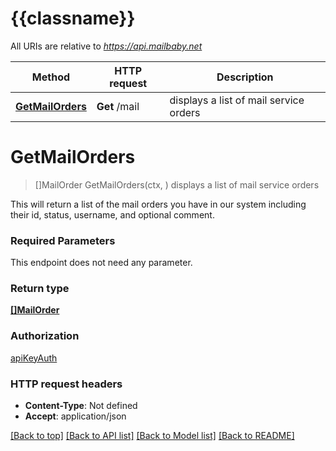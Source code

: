 # {{classname}}

All URIs are relative to *https://api.mailbaby.net*

Method | HTTP request | Description
------------- | ------------- | -------------
[**GetMailOrders**](ServicesApi.md#GetMailOrders) | **Get** /mail | displays a list of mail service orders

# **GetMailOrders**
> []MailOrder GetMailOrders(ctx, )
displays a list of mail service orders

This will return a list of the mail orders you have in our system including their id, status, username, and optional comment.

### Required Parameters
This endpoint does not need any parameter.

### Return type

[**[]MailOrder**](MailOrder.md)

### Authorization

[apiKeyAuth](../README.md#apiKeyAuth)

### HTTP request headers

 - **Content-Type**: Not defined
 - **Accept**: application/json

[[Back to top]](#) [[Back to API list]](../README.md#documentation-for-api-endpoints) [[Back to Model list]](../README.md#documentation-for-models) [[Back to README]](../README.md)

